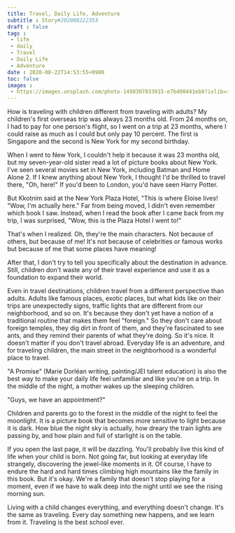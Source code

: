 ```yaml
---
title: Travel, Daily Life, Adventure
subtitle : Story#202008222353
draft : false
tags :
 - life
 - daily
 - Travel
 - Daily Life
 - Adventure
date : 2020-08-22T14:53:55+0900
toc: false
images : 
 - https://images.unsplash.com/photo-1498307833015-e7b400441eb8?ixlib=rb-1.2.1&q=80&fm=jpg&crop=entropy&cs=tinysrgb&w=1080&fit=max&ixid=eyJhcHBfaWQiOjE1NTU0OX0
---
```


How is traveling with children different from traveling with adults? My children's first overseas trip was always 23 months old. From 24 months on, I had to pay for one person's flight, so I went on a trip at 23 months, where I could raise as much as I could but only pay 10 percent. The first is Singapore and the second is New York for my second birthday.  

When I went to New York, I couldn't help it because it was 23 months old, but my seven-year-old sister read a lot of picture books about New York. I've seen several movies set in New York, including Batman and Home Alone 2. If I knew anything about New York, I thought I'd be thrilled to travel there, "Oh, here!" If you'd been to London, you'd have seen Harry Potter.  

But Kkotnim said at the New York Plaza Hotel, "This is where Eloise lives! "Wow, I'm actually here." Far from being moved, I didn't even remember which book I saw. Instead, when I read the book after I came back from my trip, I was surprised, "Wow, this is the Plaza Hotel I went to!"  

That's when I realized. Oh, they're the main characters. Not because of others, but because of me! It's not because of celebrities or famous works but because of me that some places have meaning!  

After that, I don't try to tell you specifically about the destination in advance. Still, children don't waste any of their travel experience and use it as a foundation to expand their world.  

Even in travel destinations, children travel from a different perspective than adults. Adults like famous places, exotic places, but what kids like on their trips are unexpectedly signs, traffic lights that are different from our neighborhood, and so on. It's because they don't yet have a notion of a traditional routine that makes them feel "foreign." So they don't care about foreign temples, they dig dirt in front of them, and they're fascinated to see ants, and they remind their parents of what they're doing. So it's nice. It doesn't matter if you don't travel abroad. Everyday life is an adventure, and for traveling children, the main street in the neighborhood is a wonderful place to travel.  

"A Promise" (Marie Dorléan writing, painting/JEI talent education) is also the best way to make your daily life feel unfamiliar and like you're on a trip. In the middle of the night, a mother wakes up the sleeping children.  

"Guys, we have an appointment?"  

Children and parents go to the forest in the middle of the night to feel the moonlight. It is a picture book that becomes more sensitive to light because it is dark. How blue the night sky is actually, how dreary the train lights are passing by, and how plain and full of starlight is on the table.  

If you open the last page, it will be dazzling. You'll probably live this kind of life when your child is born. Not going far, but looking at everyday life strangely, discovering the jewel-like moments in it. Of course, I have to endure the hard and hard times climbing high mountains like the family in this book. But it's okay. We're a family that doesn't stop playing for a moment, even if we have to walk deep into the night until we see the rising morning sun.  

Living with a child changes everything, and everything doesn't change. It's the same as traveling. Every day something new happens, and we learn from it. Traveling is the best school ever.  

